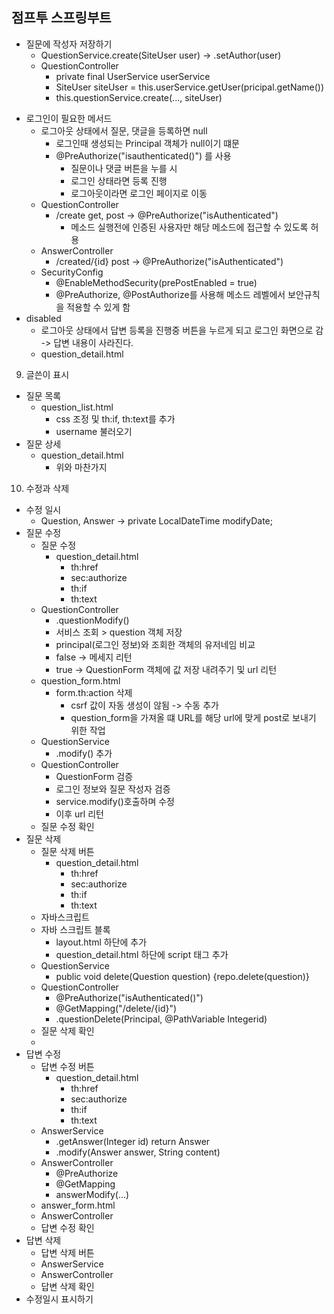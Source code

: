 ## 점프투 스프링부트

  * 질문에 작성자 저장하기
    + QuestionService.create(SiteUser user) -> .setAuthor(user)
    + QuestionController
      - private final UserService userService
      - SiteUser siteUser = this.userService.getUser(pricipal.getName())
      - this.questionService.create(..., siteUser)
  - 로그인이 필요한 메서드
    * 로그아웃 상태에서 질문, 댓글을 등록하면 null
      + 로그인때 생성되는 Principal 객체가 null이기 떄문
      + @PreAuthorize("isauthenticated()") 를 사용
        - 질문이나 댓글 버튼을 누를 시 
        - 로그인 상태라면 등록 진행
        - 로그아웃이라면 로그인 페이지로 이동
    * QuestionController
      + /create get, post -> @PreAuthorize("isAuthenticated")
        - 메소드 실행전에 인증된 사용자만 해당 메소드에 접근할 수 있도록 허용
    * AnswerController
      + /created/{id} post -> @PreAuthorize("isAuthenticated")
    * SecurityConfig
      + @EnableMethodSecurity(prePostEnabled = true)
      + @PreAuthorize, @PostAuthorize를 사용해 메소드 레벨에서 보안규칙을 적용할 수 있게 함 
  - disabled
    * 로그아웃 상태에서 답변 등록을 진행중 버튼을 누르게 되고 로그인 화면으로 감 -> 답변 내용이 사라진다. 
    * question_detail.html

9. 글쓴이 표시
  - 질문 목록
    * question_list.html
      * css 조정 및 th:if, th:text를 추가
      * username  불러오기
  - 질문 상세
    * question_detail.html
      * 위와 마찬가지

10. 수정과 삭제
  - 수정 일시
    * Question, Answer -> private LocalDateTime modifyDate;
  - 질문 수정
    * 질문 수정
      + question_detail.html
        + th:href
        + sec:authorize
        + th:if
        + th:text
    * QuestionController
      + .questionModify()
      + 서비스 조회 > question 객체 저장
      + principal(로그인 정보)와 조회한 객체의 유저네임 비교
      + false -> 메세지 리턴
      + true -> QuestionForm 객체에 값 저장 내려주기 및 url 리턴 
    * question_form.html
      + form.th:action 삭제
        - csrf 값이 자동 생성이 않됨 -> 수동 추가
        - question_form을 가져올 떄 URL를 해당 url에 맞게 post로 보내기 위한 작업
    * QuestionService
      + .modify() 추가
    * QuestionController
      + QuestionForm 검증
      + 로그인 정보와 질문 작성자 검증
      + service.modify()호출하며 수정
      + 이후 url 리턴 
    * 질문 수정 확인
  - 질문 삭제
    * 질문 삭제 버튼
      + question_detail.html
        + th:href
        + sec:authorize
        + th:if
        + th:text
    * 자바스크립트
    * 자바 스크립트 블록
      + layout.html 하단에 추가
      + question_detail.html 하단에 script 태그 추가
    * QuestionService
      + public void delete(Question question) {repo.delete(question)}
    * QuestionController
      + @PreAuthorize("isAuthenticated()")
      + @GetMapping("/delete/{id}")
      + .questionDelete(Principal, @PathVariable Integerid)
    * 질문 삭제 확인
    +
  - 답변 수정
    * 답변 수정 버튼
      + question_detail.html
        - th:href
        - sec:authorize
        - th:if
        - th:text
    * AnswerService
      + .getAnswer(Integer id) return Answer
      + .modify(Answer answer, String content)
    * AnswerController
      + @PreAuthorize
      + @GetMapping
      + answerModify(...)
    * answer_form.html
    * AnswerController
    * 답변 수정 확인
  - 답변 삭제
    * 답변 삭제 버튼
    * AnswerService
    * AnswerController
    * 답변 삭제 확인
  - 수정일시 표시하기